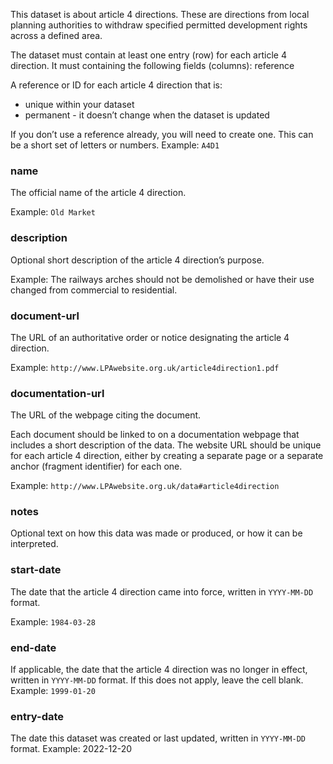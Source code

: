 This dataset is about article 4 directions. These are directions from local planning authorities to withdraw specified permitted development rights across a defined area.

The dataset must contain at least one entry (row) for each article 4 direction.
It must containing the following fields (columns):
reference

A reference or ID for each article 4 direction that is:

- unique within your dataset
- permanent - it doesn’t change when the dataset is updated

If you don’t use a reference already, you will need to create one. This can be a short set of letters or numbers.
Example: `A4D1`

### name

The official name of the article 4 direction.

Example: `Old Market`

### description

Optional short description of the article 4 direction’s purpose.

Example: The railways arches should not be demolished or have their use changed from commercial to residential.

### document-url

The URL of an authoritative order or notice designating the article 4 direction.

Example: `http://www.LPAwebsite.org.uk/article4direction1.pdf`

### documentation-url

The URL of the webpage citing the document.

Each document should be linked to on a documentation webpage that includes a short description of the data. The website URL should be unique for each article 4 direction, either by creating a separate page or a separate anchor (fragment identifier) for each one.

Example: `http://www.LPAwebsite.org.uk/data#article4direction`

### notes

Optional text on how this data was made or produced, or how it can be interpreted.

### start-date

The date that the article 4 direction came into force, written in `YYYY-MM-DD` format.

Example: `1984-03-28`

### end-date

If applicable, the date that the article 4 direction was no longer in effect, written in `YYYY-MM-DD` format. If this does not apply, leave the cell blank.
Example: `1999-01-20`

### entry-date

The date this dataset was created or last updated, written in `YYYY-MM-DD` format.
Example: 2022-12-20
